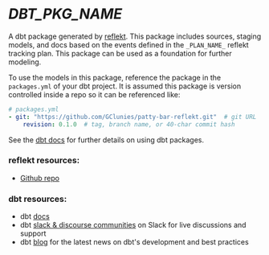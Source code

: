 # _DBT_PKG_NAME_
A dbt package generated by [reflekt](https://github.com/GClunies/reflekt). This package includes sources, staging models, and docs based on the events defined in the `_PLAN_NAME_` reflekt tracking plan. This package can be used as a foundation for further modeling.

To use the models in this package, reference the package in the `packages.yml` of your dbt project. It is assumed this package is version controlled inside a repo so it can be referenced like:

```yml
# packages.yml
- git: "https://github.com/GClunies/patty-bar-reflekt.git"  # git URL
    revision: 0.1.0  # tag, branch name, or 40-char commit hash
```

See the [dbt docs](https://docs.getdbt.com/docs/building-a-dbt-project/package-management/) for further details on using dbt packages.

### reflekt resources:
- [Github repo](https://github.com/GClunies/reflekt)

### dbt resources:
- dbt [docs](https://docs.getdbt.com/docs/introduction)
- dbt [slack & discourse communities](https://community.getdbt.com/) on Slack for live discussions and support
- dbt [blog](https://blog.getdbt.com/) for the latest news on dbt's development and best practices
